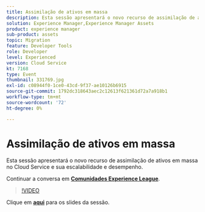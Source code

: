 ```yaml
---
title: Assimilação de ativos em massa
description: Esta sessão apresentará o novo recurso de assimilação de ativos em massa no Cloud Service e sua escalabilidade e desempenho. Esta sessão foi entregue como parte do evento Conteúdo do Adobe Developers Live.
solution: Experience Manager,Experience Manager Assets
product: experience manager
sub-product: assets
topic: Migration
feature: Developer Tools
role: Developer
level: Experienced
version: Cloud Service
kt: 7168
type: Event
thumbnail: 331769.jpg
exl-id: c08944f0-1ce0-43cd-9f37-ae10126b6915
source-git-commit: 1792dc318643aec2c12613f621361d72a7a918b1
workflow-type: tm+mt
source-wordcount: '72'
ht-degree: 0%

---
```


# Assimilação de ativos em massa

Esta sessão apresentará o novo recurso de assimilação de ativos em massa no Cloud Service e sua escalabilidade e desempenho.

Continuar a conversa em **[Comunidades Experience League](https://adobe.ly/36Yd3v6)**.

>[!VIDEO](https://video.tv.adobe.com/v/331769/?quality=12&learn=on&hidetitle=true)

Clique em **[aqui](/help/adobe-developers-live/assets/asset-bulk-ingestion.pdf)** para os slides da sessão.
